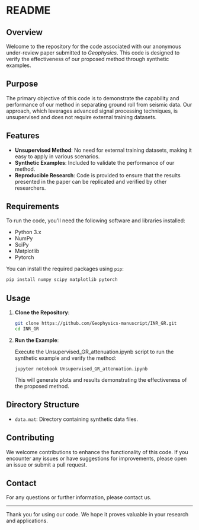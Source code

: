# README

## Overview

Welcome to the repository for the code associated with our anonymous under-review paper submitted to *Geophysics*. This code is designed to verify the effectiveness of our proposed method through synthetic examples. 

## Purpose

The primary objective of this code is to demonstrate the capability and performance of our method in separating ground roll from seismic data. Our approach, which leverages advanced signal processing techniques, is unsupervised and does not require external training datasets.

## Features

- **Unsupervised Method**: No need for external training datasets, making it easy to apply in various scenarios.
- **Synthetic Examples**: Included to validate the performance of our method.
- **Reproducible Research**: Code is provided to ensure that the results presented in the paper can be replicated and verified by other researchers.

## Requirements

To run the code, you'll need the following software and libraries installed:

- Python 3.x
- NumPy
- SciPy
- Matplotlib
- Pytorch

You can install the required packages using `pip`:

```bash
pip install numpy scipy matplotlib pytorch
```

## Usage

1. **Clone the Repository**:

   ```bash
   git clone https://github.com/Geophysics-manuscript/INR_GR.git
   cd INR_GR
   ```

2. **Run the Example**:

   Execute the Unsupervised_GR_attenuation.ipynb script to run the synthetic example and verify the method:

   ```
   jupyter notebook Unsupervised_GR_attenuation.ipynb
   ```

   This will generate plots and results demonstrating the effectiveness of the proposed method.

## Directory Structure

- `data.mat`: Directory containing synthetic data files.

## Contributing

We welcome contributions to enhance the functionality of this code. If you encounter any issues or have suggestions for improvements, please open an issue or submit a pull request.

## Contact

For any questions or further information, please contact us.

---

Thank you for using our code. We hope it proves valuable in your research and applications.
